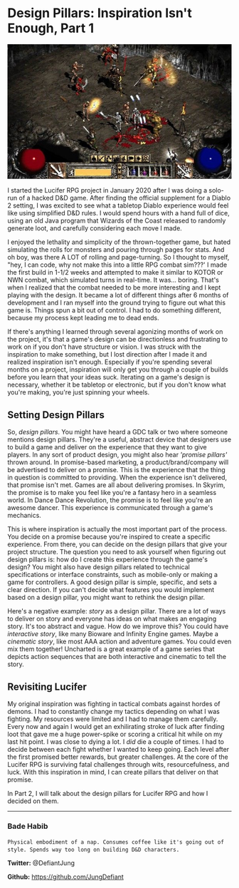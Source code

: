 # Design Pillars: Inspiration Isn't Enough, Part 1
![](./dims.jpg)

I started the Lucifer RPG project in January 2020 after I was doing a solo-run of a hacked D&D game. After finding the official supplement for a Diablo 2 setting, I was excited to see what a tabletop Diablo experience would feel like using simplified D&D rules. I would spend hours with a hand full of dice, using an old Java program that Wizards of the Coast released to randomly generate loot, and carefully considering each move I made.

I enjoyed the lethality and simplicity of the thrown-together game, but hated simulating the rolls for monsters and pouring through pages for stats. And oh boy, was there A LOT of rolling and page-turning. So I thought to myself, "hey, I can code, why not make this into a little RPG combat sim???' I made the first build in 1-1/2 weeks and attempted to make it similar to KOTOR or NWN combat, which simulated turns in real-time. It was... boring. That's when I realized that the combat needed to be more interesting and I kept playing with the design. It became a lot of different things after 6 months of development and I ran myself into the ground trying to figure out what this game is. Things spun a bit out of control. I had to do something different, because my process kept leading me to dead ends.

If there's anything I learned through several agonizing months of work on the project, it's that a game's design can be directionless and frustrating to work on if you don't have structure or vision. I was struck with the inspiration to make something, but I lost direction after I made it and realized inspiration isn't enough. Especially if you're spending several months on a project, inspiration will only get you through a couple of builds before you learn that your ideas suck. Iterating on a game's design is necessary, whether it be tabletop or electronic, but if you don't know what you're making, you're just spinning your wheels.

## Setting Design Pillars
So, *design pillars*. You might have heard a GDC talk or two where someone mentions design pillars. They're a useful, abstract device that designers use to build a game and deliver on the experience that they want to give players. In any sort of product design, you might also hear *'promise pillars'* thrown around. In promise-based marketing, a product/brand/company will be advertised to deliver on a promise. This is the experience that the thing in question is committed to providing. When the experience isn't delivered, that promise isn't met. Games are all about delivering promises. In Skyrim, the promise is to make you feel like you're a fantasy hero in a seamless world. In Dance Dance Revolution, the promise is to feel like you're an awesome dancer. This experience is communicated through a game's mechanics.

This is where inspiration is actually the most important part of the process. You decide on a promise because you're inspired to create a specific experience. From there, you can decide on the design pillars that give your project structure. The question you need to ask yourself when figuring out design pillars is: how do I create this experience through the game's design? You might also have design pillars related to technical specifications or interface constraints, such as mobile-only or making a game for controllers. A good design pillar is simple, specific, and sets a clear direction. If you can't decide what features you would implement based on a design pillar, you might want to rethink the design pillar.

Here's a negative example: *story* as a design pillar. There are a lot of ways to deliver on story and everyone has ideas on what makes an engaging story. It's too abstract and vague. How do we improve this? You could have *interactive story*, like many Bioware and Infinity Engine games. Maybe a *cinematic story*, like most AAA action and adventure games. You could even mix them together! Uncharted is a great example of a game series that depicts action sequences that are both interactive and cinematic to tell the story.

## Revisiting Lucifer
My original inspiration was fighting in tactical combats against hordes of demons. I had to constantly change my tactics depending on what I was fighting. My resources were limited and I had to manage them carefully. Every now and again I would get an exhilirating stroke of luck after finding loot that gave me a huge power-spike or scoring a critical hit while on my last hit point. I was close to dying a lot. I *did* die a couple of times. I had to decide between each fight whether I wanted to keep going. Each level after the first promised better rewards, but greater challenges. At the core of the Lucifer RPG is surviving fatal challenges through wits, resourcefulness, and luck. With this inspiration in mind, I can create pillars that deliver on that promise.

In Part 2, I will talk about the design pillars for Lucifer RPG and how I decided on them.

---
### Bade Habib

```Physical embodiment of a nap. Consumes coffee like it's going out of style. Spends way too long on building D&D characters.```

**Twitter:** @DefiantJung

**Github:** https://github.com/JungDefiant
